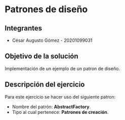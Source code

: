 # Patrones de diseño

## Integrantes
* César Augusto Gómez - 20201099031

## Objetivo de la solución
Implementación de un ejemplo de un patron de diseño.

## Descripción del ejercicio
Para este ejercicio se hacer uso del siguiente patron:
* Nombre del patrón: **AbstractFactory**.
* Tipo al cual pertenece: **Patrones de creación**.
